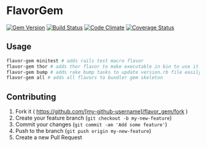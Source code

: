 # FlavorGem
[![Gem Version](https://img.shields.io/gem/v/flavor_gem.svg)](https://rubygems.org/gems/flavor_gem)
[![Build Status](https://travis-ci.org/iamdionysus/flavor_gem.svg?branch=master)](https://travis-ci.org/iamdionysus/flavor_gem)
[![Code Climate](https://codeclimate.com/github/iamdionysus/flavor_gem/badges/gpa.svg)](https://codeclimate.com/github/iamdionysus/flavor_gem)
[![Coverage Status](https://coveralls.io/repos/iamdionysus/flavor_gem/badge.svg)](https://coveralls.io/r/iamdionysus/flavor_gem)

## Usage

```bash
flavor-gem minitest # adds rails test macro flavor
flavor-gem thor # adds thor flavor to make executable in bin to use it
flavor-gem bump # adds rake bump tasks to update version.rb file easily
flavor-gem all # adds all flavors to bundler gem skeleton
```

## Contributing

1. Fork it ( https://github.com/[my-github-username]/flavor_gem/fork )
2. Create your feature branch (`git checkout -b my-new-feature`)
3. Commit your changes (`git commit -am 'Add some feature'`)
4. Push to the branch (`git push origin my-new-feature`)
5. Create a new Pull Request
